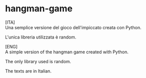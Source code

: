 # hangman-game
[ITA]<br>
Una semplice versione del gioco dell'impiccato creata con Python.

L'unica libreria utilizzata è random. 

[ENG]<br>
A simple version of the hangman game created with Python.

The only library used is random. 

The texts are in Italian.

